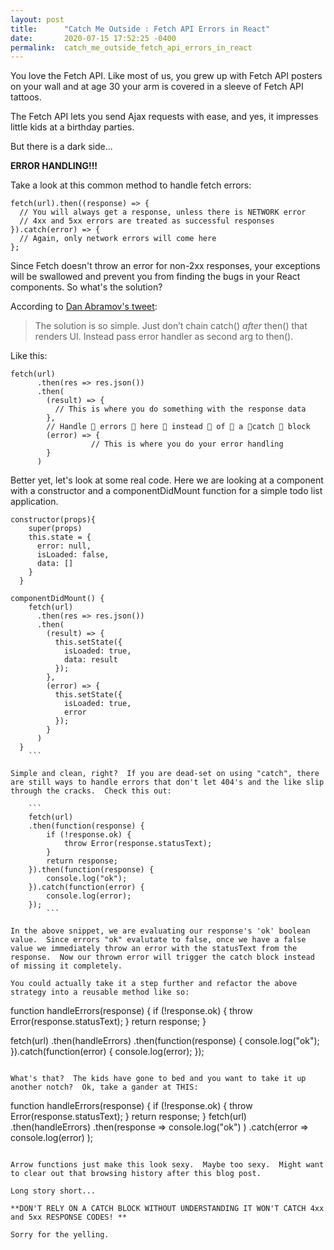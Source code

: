 ```yaml
---
layout: post
title:      "Catch Me Outside : Fetch API Errors in React"
date:       2020-07-15 17:52:25 -0400
permalink:  catch_me_outside_fetch_api_errors_in_react
---
```




You love the Fetch API.  Like most of us, you grew up with Fetch API posters on your wall and at age 30 your arm is covered in a sleeve of Fetch API tattoos.  

The Fetch API lets you send Ajax requests with ease, and yes, it impresses little kids at a birthday parties.  

But there is a dark side...

**ERROR HANDLING!!!**

Take a look at this common method to handle fetch errors:

```
fetch(url).then((response) => {
  // You will always get a response, unless there is NETWORK error
  // 4xx and 5xx errors are treated as successful responses
}).catch(error) => {
  // Again, only network errors will come here
};
```

Since Fetch doesn't throw an error for non-2xx responses, your exceptions will be swallowed and prevent you from finding the bugs in your React components.  So what's the solution?  

According to [Dan Abramov's tweet](https://twitter.com/dan_abramov/status/770914221638942720?lang=en):

> The solution is so simple. Just don’t chain catch() *after* then() that renders UI. Instead pass error handler as second arg to then().


Like this:
```
fetch(url)
      .then(res => res.json())
      .then(
        (result) => {
          // This is where you do something with the response data
        },
        // Handle 👏 errors 👏 here 👏 instead 👏 of 👏 a 👏catch 👏 block
        (error) => {
				  // This is where you do your error handling
        }
      )
```


Better yet, let's look at some real code.  Here we are looking at a component with a constructor and a componentDidMount function for a simple todo list application.

```
constructor(props){
    super(props)
    this.state = {
      error: null,
      isLoaded: false,
      data: []
    }
  }
	
componentDidMount() {
    fetch(url)
      .then(res => res.json())
      .then(
        (result) => {
          this.setState({
            isLoaded: true,
            data: result
          });
        },
        (error) => {
          this.setState({
            isLoaded: true,
            error
          });
        }
      )
  }
	```
	
Simple and clean, right?  If you are dead-set on using "catch", there are still ways to handle errors that don't let 404's and the like slip through the cracks.  Check this out:
	
	```
	fetch(url)
    .then(function(response) {
        if (!response.ok) {
            throw Error(response.statusText);
        }
        return response;
    }).then(function(response) {
        console.log("ok");
    }).catch(function(error) {
        console.log(error);
    });
		```
		
In the above snippet, we are evaluating our response's 'ok' boolean value.  Since errors "ok" evalutate to false, once we have a false value we immediately throw an error with the statusText from the response.  Now our thrown error will trigger the catch block instead of missing it completely.

You could actually take it a step further and refactor the above strategy into a reusable method like so:

```
function handleErrors(response) {
    if (!response.ok) {
        throw Error(response.statusText);
    }
    return response;
}

fetch(url)
    .then(handleErrors)
    .then(function(response) {
        console.log("ok");
    }).catch(function(error) {
        console.log(error);
    });
```

What's that?  The kids have gone to bed and you want to take it up another notch?  Ok, take a gander at THIS:

```
function handleErrors(response) {
    if (!response.ok) {
        throw Error(response.statusText);
    }
    return response;
}
fetch(url)
    .then(handleErrors)
    .then(response => console.log("ok") )
    .catch(error => console.log(error) );
```

Arrow functions just make this look sexy.  Maybe too sexy.  Might want to clear out that browsing history after this blog post.

Long story short...

**DON'T RELY ON A CATCH BLOCK WITHOUT UNDERSTANDING IT WON'T CATCH 4xx and 5xx RESPONSE CODES! ** 

Sorry for the yelling.

		





